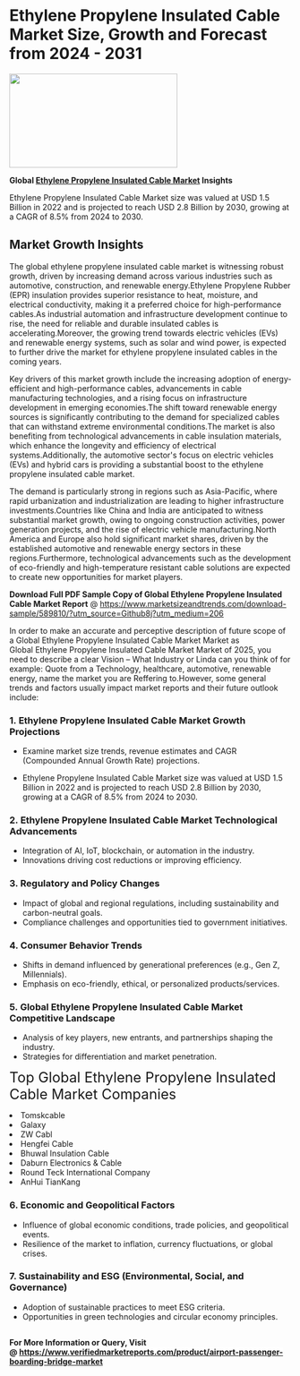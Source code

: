 <H1>Ethylene Propylene Insulated Cable Market Size, Growth and Forecast from 2024 - 2031</H1><img class="aligncenter size-medium wp-image-584254" src="https://thirdeyenews.in/wp-content/uploads/2024/09/Global-Market-Research-300x168.jpeg" alt="" width="300" height="168" /><p><strong>Global&nbsp;<a href="https://www.marketsizeandtrends.com/download-sample/589810/?utm_source=Github8j?utm_medium=206">Ethylene Propylene Insulated Cable Market</a> Insights</strong></p><p>Ethylene Propylene Insulated Cable Market size was valued at USD 1.5 Billion in 2022 and is projected to reach USD 2.8 Billion by 2030, growing at a CAGR of 8.5% from 2024 to 2030.</p><p><h2>Market Growth Insights</h2> <p>The global ethylene propylene insulated cable market is witnessing robust growth, driven by increasing demand across various industries such as automotive, construction, and renewable energy.Ethylene Propylene Rubber (EPR) insulation provides superior resistance to heat, moisture, and electrical conductivity, making it a preferred choice for high-performance cables.As industrial automation and infrastructure development continue to rise, the need for reliable and durable insulated cables is accelerating.Moreover, the growing trend towards electric vehicles (EVs) and renewable energy systems, such as solar and wind power, is expected to further drive the market for ethylene propylene insulated cables in the coming years.</p> <p>Key drivers of this market growth include the increasing adoption of energy-efficient and high-performance cables, advancements in cable manufacturing technologies, and a rising focus on infrastructure development in emerging economies.The shift toward renewable energy sources is significantly contributing to the demand for specialized cables that can withstand extreme environmental conditions.The market is also benefiting from technological advancements in cable insulation materials, which enhance the longevity and efficiency of electrical systems.Additionally, the automotive sector's focus on electric vehicles (EVs) and hybrid cars is providing a substantial boost to the ethylene propylene insulated cable market.</p> <p>The demand is particularly strong in regions such as Asia-Pacific, where rapid urbanization and industrialization are leading to higher infrastructure investments.Countries like China and India are anticipated to witness substantial market growth, owing to ongoing construction activities, power generation projects, and the rise of electric vehicle manufacturing.North America and Europe also hold significant market shares, driven by the established automotive and renewable energy sectors in these regions.Furthermore, technological advancements such as the development of eco-friendly and high-temperature resistant cable solutions are expected to create new opportunities for market players.</p> <p><span class=""><strong>Download Full PDF Sample Copy of Global Ethylene Propylene Insulated Cable Market Report</strong> @ <a href="https://www.marketsizeandtrends.com/download-sample/589810/?utm_source=Github8j?utm_medium=206" target="_blank">https://www.marketsizeandtrends.com/download-sample/589810/?utm_source=Github8j?utm_medium=206</a></span></p><p>In order to make an accurate and perceptive description of future scope of a Global&nbsp;Ethylene Propylene Insulated Cable Market Market as Global&nbsp;Ethylene Propylene Insulated Cable Market Market of 2025, you need to describe a clear Vision &ndash; What Industry or Linda can you think of for example: Quote from a Technology, healthcare, automotive, renewable energy, name the market you are Reffering to.However, some general trends and factors usually impact market reports and their future outlook include:</p><h3>1.&nbsp;<strong>Ethylene Propylene Insulated Cable Market Growth Projections</strong></h3><ul><li>Examine market size trends, revenue estimates and CAGR (Compounded Annual Growth Rate) projections.</li><li><p>Ethylene Propylene Insulated Cable Market size was valued at USD 1.5 Billion in 2022 and is projected to reach USD 2.8 Billion by 2030, growing at a CAGR of 8.5% from 2024 to 2030.</p></li></ul><h3>2.&nbsp;<strong>Ethylene Propylene Insulated Cable Market Technological Advancements</strong></h3><ul><li>Integration of AI, IoT, blockchain, or automation in the industry.</li><li>Innovations driving cost reductions or improving efficiency.</li></ul><h3>3.&nbsp;<strong>Regulatory and Policy Changes</strong></h3><ul><li>Impact of global and regional regulations, including sustainability and carbon-neutral goals.</li><li>Compliance challenges and opportunities tied to government initiatives.</li></ul><h3>4.&nbsp;<strong>Consumer Behavior Trends</strong></h3><ul><li>Shifts in demand influenced by generational preferences (e.g., Gen Z, Millennials).</li><li>Emphasis on eco-friendly, ethical, or personalized products/services.</li></ul><h3>5.&nbsp;<strong>Global Ethylene Propylene Insulated Cable Market Competitive Landscape</strong></h3><ul><li>Analysis of key players, new entrants, and partnerships shaping the industry.</li><li>Strategies for differentiation and market penetration.</li></ul><p data-pm-slice="1 1 []"><span style="color: inherit; font-family: inherit; font-size: 25px;">Top Global Ethylene Propylene Insulated Cable Market Companies</span></p><div class="" data-test-id=""><p><li>Tomskcable</li><li> Galaxy</li><li> ZW Cabl</li><li> Hengfei Cable</li><li> Bhuwal Insulation Cable</li><li> Daburn Electronics & Cable</li><li> Round Teck International Company</li><li> AnHui TianKang</li></p></div><h3>6.&nbsp;<strong>Economic and Geopolitical Factors</strong></h3><ul><li>Influence of global economic conditions, trade policies, and geopolitical events.</li><li>Resilience of the market to inflation, currency fluctuations, or global crises.</li></ul><h3>7.&nbsp;<strong>Sustainability and ESG (Environmental, Social, and Governance)</strong></h3><ul><li>Adoption of sustainable practices to meet ESG criteria.</li><li>Opportunities in green technologies and circular economy principles.</li></ul><h2><strong style="font-size: 14px;">For More Information or Query, Visit @&nbsp;</strong><a style="background-color: #ffffff; font-size: 14px;" href="https://www.marketsizeandtrends.com/report/ethylene-propylene-insulated-cable-market/" target="_blank">https://www.verifiedmarketreports.com/product/airport-passenger-boarding-bridge-market</a></h2>